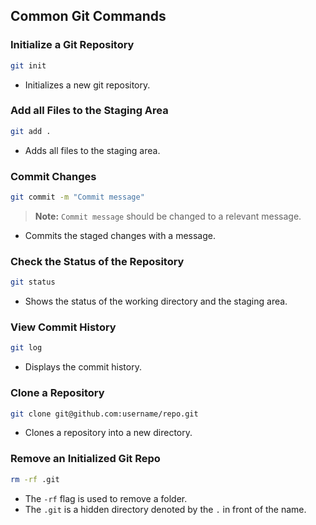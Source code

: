 ## Common Git Commands

### Initialize a Git Repository

```bash
git init
```

- Initializes a new git repository.

### Add all Files to the Staging Area

```bash
git add .
```

- Adds all files to the staging area.

### Commit Changes

```bash
git commit -m "Commit message"
```

> **Note:** `Commit message` should be changed to a relevant message.

- Commits the staged changes with a message.

### Check the Status of the Repository

```bash
git status
```

- Shows the status of the working directory and the staging area.

### View Commit History

```bash
git log
```

- Displays the commit history.

### Clone a Repository

```bash
git clone git@github.com:username/repo.git
```

- Clones a repository into a new directory.

### Remove an Initialized Git Repo

```bash
rm -rf .git
```

- The `-rf` flag is used to remove a folder.
- The `.git` is a hidden directory denoted by the `.` in front of the name.